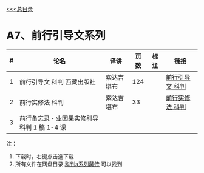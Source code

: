 
[<<<总目录](./index.md)

# A7、前行引导文系列

|#|论名|译讲 |页数|标注|链接|
|-|-----------------------|---|--|--|--|
|1|前行引导文 科判 西藏出版社| 索达吉堪布 |124  ||[前行引导文 科判](./doc/前行引导文+科判+14稿+西藏出版社版+124.pdf)|
|2|前行实修法 科判 |索达吉堪布 |33  ||[前行实修法 科判](./doc/前行实修法++科判+9稿+33.pdf)|
|3|前行备忘录・业因果实修引导 科判 1 稿 1-4 课 |||

注：  
1. 下载时，右键点击选下载  
2. 所有文件在网盘目录 [科判a系列藏传](https://cloud.189.cn/t/QZNz63n2IV3y) 可以找到
